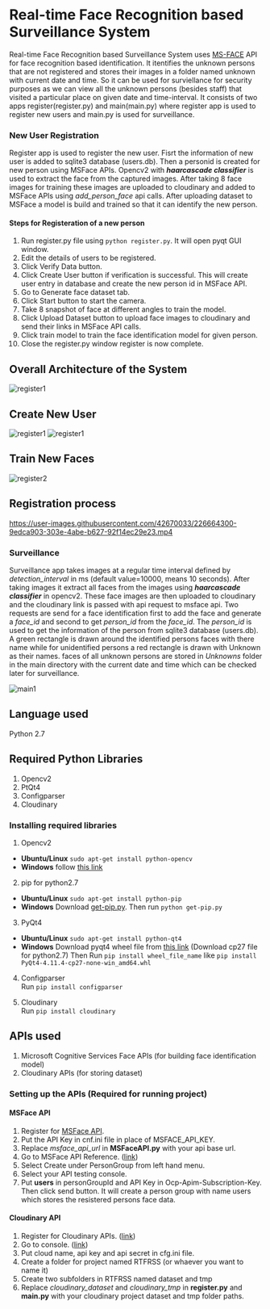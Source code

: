 # Real-time Face Recognition based Surveillance System

Real-time Face Recognition based Surveillance System uses [MS-FACE](https://azure.microsoft.com/en-in/services/cognitive-services/face/) API for face recognition based identification. It itentifies the unknown persons that are not registered and stores their images in a folder named unknown with current date and time. So it can be used for surviellance for security purposes as we can view all the unknown persons (besides staff) that visited a particular place on given date and time-interval. It consists of two apps register(register.py) and main(main.py) where register app is used to register new users and main.py is used for surveillance.  

### New User Registration
Register app is used to register the new user. Fisrt the information of new user is added to sqlite3 database (users.db). Then a personid is created for new person using MSFace APIs. Opencv2 with ***haarcascade classifier*** is used to extract the face from the captured images. After taking 8 face images for training these images are uploaded to cloudinary and added to MSFace APIs using *add_person_face* api calls. After uploading dataset to MSFace a model is build and trained so that it can identify the new person.


#### Steps for Registeration of a new person
1. Run register.py file using ```python register.py```. It will open pyqt GUI window.
2. Edit the details of users to be registered.
3. Click Verify Data button.
4. Click Create User button if verification is successful. This will create user entry in database and create the new person id in MSFace API.
5. Go to Generate face dataset tab.
6. Click Start button to start the camera.
7. Take 8 snapshot of face at different angles to train the model.
8. Click Upload Dataset button to upload face images to cloudinary and send their links in MSFace API calls.
9. Click train model to train the face identification model for given person.
10. Close the register.py window register is now complete.

## Overall Architecture of the System
![register1](/2.png)

## Create New User
![register1](/5.png)
![register1](/3.png)

## Train New Faces
![register2](/1.png)

## Registration process
https://user-images.githubusercontent.com/42670033/226664300-9edca903-303e-4abe-b627-92f14ec29e23.mp4



### Surveillance
Surveillance app takes images at a regular time interval defined by *detection_interval* in ms (default value=10000, means 10 seconds). After taking images it extract all faces from the images using ***haarcascade classifier***  in opencv2. These face images are then uploaded to cloudinary and the cloudinary link is passed with api request to msface api. Two requests are send for a face identification first to add the face and generate a *face_id* and second to get *person_id* from the *face_id*. The *person_id* is used to get the information of the person from sqlite3 database (users.db). A green rectangle is drawn around the identified persons faces with there name while for unidentified persons a red rectangle is drawn with Unknown as their names. faces of all unknown persons are stored in *Unknowns* folder in the main directory with the current date and time which can be checked later for surveillance.

![main1](/4.png)

 
## Language used

 Python 2.7

## Required Python Libraries
 1. Opencv2
 2. PtQt4
 4. Configparser
 5. Cloudinary
 
 ### Installing required libraries
 1. Opencv2
  * **Ubuntu/Linux** ```sudo apt-get install python-opencv```
  * **Windows** follow [this link](http://opencvpython.blogspot.in/2012/05/install-opencv-in-windows-for-python.html)
    
 2. pip for python2.7
  * **Ubuntu/Linux** ```sudo apt-get install python-pip```
  * **Windows** Download [get-pip.py](https://bootstrap.pypa.io/get-pip.py). Then run ```python get-pip.py```
 
 3. PyQt4
  * **Ubuntu/Linux** ```sudo apt-get install python-qt4``` 
  * **Windows**  Download pyqt4 wheel file from [this link](https://www.lfd.uci.edu/~gohlke/pythonlibs/#pyqt4) (Download cp27 file for python2.7) Then Run ```pip install wheel_file_name``` like ```pip install PyQt4-4.11.4-cp27-none-win_amd64.whl```
        
 4. Configparser <br/>
  Run ```pip install configparser```
    
 5. Cloudinary <br/>
  Run ```pip install cloudinary```
  
 
## APIs used
 1. Microsoft Cognitive Services Face APIs (for building face identification model)
 2. Cloudinary APIs (for storing dataset)
 
### Setting up the APIs (Required for running project)
#### MSFace API
 1. Register for [MSFace API](https://azure.microsoft.com/en-in/services/cognitive-services/face/).
 2. Put the API Key in cnf.ini file in place of MSFACE_API_KEY.
 3. Replace *msface_api_url* in **MSFaceAPI.py** with your api base url.
 4. Go to MSFace API Reference. ([link](https://westus.dev.cognitive.microsoft.com/docs/services/563879b61984550e40cbbe8d/operations/563879b61984550f30395236))
 5. Select Create under PersonGroup from left hand menu.
 6. Select your API testing console.
 7. Put **users** in personGroupId and API Key in Ocp-Apim-Subscription-Key. Then click send button. It will create a person group with name users which stores the resistered persons face data.
 
#### Cloudinary API
 1. Register for Cloudinary APIs. ([link](https://cloudinary.com/users/register/free))
 2. Go to console. ([link](https://cloudinary.com/console))
 3. Put cloud name, api key and api secret in cfg.ini file.
 4. Create a folder for project named RTFRSS (or whaever you want to name it)
 5. Create two subfolders in RTFRSS named dataset and tmp
 6. Replace *cloudinary_dataset* and *cloudinary_tmp* in **register.py** and **main.py** with your cloudinary project dataset and tmp folder paths.
 

